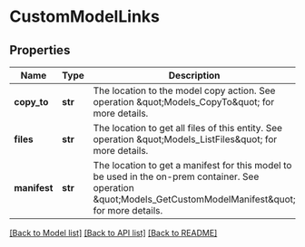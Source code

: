 # CustomModelLinks

## Properties
Name | Type | Description | Notes
------------ | ------------- | ------------- | -------------
**copy_to** | **str** | The location to the model copy action. See operation \&quot;Models_CopyTo\&quot; for more details. | [optional] 
**files** | **str** | The location to get all files of this entity. See operation \&quot;Models_ListFiles\&quot; for more details. | [optional] 
**manifest** | **str** | The location to get a manifest for this model to be used in the on-prem container. See operation \&quot;Models_GetCustomModelManifest\&quot; for more details. | [optional] 

[[Back to Model list]](../README.md#documentation-for-models) [[Back to API list]](../README.md#documentation-for-api-endpoints) [[Back to README]](../README.md)


